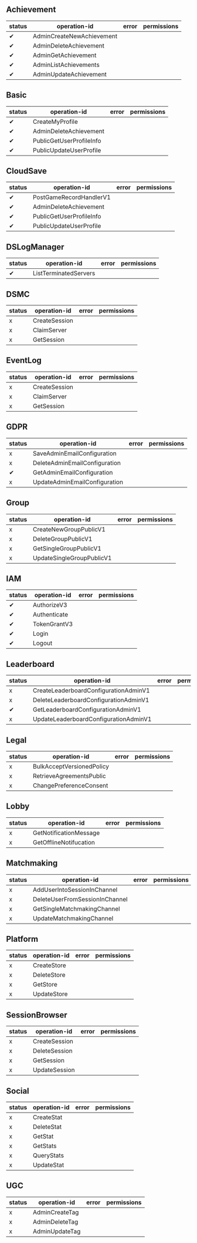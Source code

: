 ## Achievement
| status | operation-id | error | permissions |
|-|-|-|-|
|✔|AdminCreateNewAchievement|||
|✔|AdminDeleteAchievement|||
|✔|AdminGetAchievement|||
|✔|AdminListAchievements|||
|✔|AdminUpdateAchievement|||

## Basic
| status | operation-id | error | permissions |
|-|-|-|-|
|✔|CreateMyProfile|||
|✔|AdminDeleteAchievement|||
|✔|PublicGetUserProfileInfo|||
|✔|PublicUpdateUserProfile|||

## CloudSave
| status | operation-id | error | permissions |
|-|-|-|-|
|✔|PostGameRecordHandlerV1|||
|✔|AdminDeleteAchievement|||
|✔|PublicGetUserProfileInfo|||
|✔|PublicUpdateUserProfile|||

## DSLogManager
| status | operation-id | error | permissions |
|-|-|-|-|
|✔|ListTerminatedServers|||

## DSMC
| status | operation-id | error | permissions |
|-|-|-|-|
|x|CreateSession|||
|x|ClaimServer|||
|x|GetSession|||

## EventLog
| status | operation-id | error | permissions |
|-|-|-|-|
|x|CreateSession|||
|x|ClaimServer|||
|x|GetSession|||

## GDPR
| status | operation-id | error | permissions |
|-|-|-|-|
|x|SaveAdminEmailConfiguration|||
|x|DeleteAdminEmailConfiguration|||
|✔|GetAdminEmailConfiguration|||
|x|UpdateAdminEmailConfiguration|||

## Group
| status | operation-id | error | permissions |
|-|-|-|-|
|x|CreateNewGroupPublicV1|||
|x|DeleteGroupPublicV1|||
|x|GetSingleGroupPublicV1|||
|x|UpdateSingleGroupPublicV1|||

## IAM
| status | operation-id | error | permissions |
|-|-|-|-|
|✔|AuthorizeV3|||
|✔|Authenticate|||
|✔|TokenGrantV3|||
|✔|Login|||
|✔|Logout|||

## Leaderboard
| status | operation-id | error | permissions |
|-|-|-|-|
|x|CreateLeaderboardConfigurationAdminV1|||
|x|DeleteLeaderboardConfigurationAdminV1|||
|✔|GetLeaderboardConfigurationAdminV1|||
|x|UpdateLeaderboardConfigurationAdminV1|||

## Legal
| status | operation-id | error | permissions |
|-|-|-|-|
|x|BulkAcceptVersionedPolicy|||
|x|RetrieveAgreementsPublic|||
|x|ChangePreferenceConsent|||

## Lobby
| status | operation-id | error | permissions |
|-|-|-|-|
|x|GetNotificationMessage|||
|x|GetOfflineNotifucation|||

## Matchmaking
| status | operation-id | error | permissions |
|-|-|-|-|
|x|AddUserIntoSessionInChannel|||
|x|DeleteUserFromSessionInChannel|||
|x|GetSingleMatchmakingChannel|||
|x|UpdateMatchmakingChannel|||

## Platform
| status | operation-id | error | permissions |
|-|-|-|-|
|x|CreateStore|||
|x|DeleteStore|||
|x|GetStore|||
|x|UpdateStore|||

## SessionBrowser
| status | operation-id | error | permissions |
|-|-|-|-|
|x|CreateSession|||
|x|DeleteSession|||
|x|GetSession|||
|x|UpdateSession|||

## Social
| status | operation-id | error | permissions |
|-|-|-|-|
|x|CreateStat|||
|x|DeleteStat|||
|x|GetStat|||
|x|GetStats|||
|x|QueryStats|||
|x|UpdateStat|||

## UGC
| status | operation-id | error | permissions |
|-|-|-|-|
|x|AdminCreateTag|||
|x|AdminDeleteTag|||
|x|AdminUpdateTag|||
